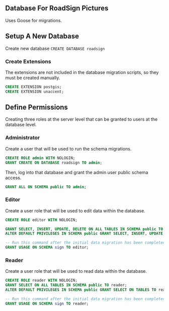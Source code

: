 ## Database For RoadSign Pictures
Uses Goose for migrations.


## Setup A New Database
Create new database `CREATE DATABASE roadsign`

### Create Extensions
The extensions are not included in the database migration scripts, so they must be created manually.
```sql
CREATE EXTENSION postgis;
CREATE EXTENSION unaccent;
```

## Define Permissions
Creating three roles at the server level that can be granted to users at the database level.

### Administrator
Create a user that will be used to run the schema migrations.
```sql
CREATE ROLE admin WITH NOLOGIN;
GRANT CREATE ON DATABASE roadsign TO admin;
```
Then, log into that database and grant the admin user public schema access.
```sql
GRANT ALL ON SCHEMA public TO admin;
```

### Editor
Create a user role that will be used to edit data within the database.

```sql
CREATE ROLE editor WITH NOLOGIN;

GRANT SELECT, INSERT, UPDATE, DELETE ON ALL TABLES IN SCHEMA public TO editor;
ALTER DEFAULT PRIVILEGES IN SCHEMA public GRANT SELECT, INSERT, UPDATE, DELETE ON TABLES TO editor;

-- Run this command after the initial data migration has been completed
GRANT USAGE ON SCHEMA sign TO editor;
```

### Reader
Create a user role that will be used to read data within the database.

```sql
CREATE ROLE reader WITH NOLOGIN;
GRANT SELECT ON ALL TABLES IN SCHEMA public TO reader;
ALTER DEFAULT PRIVILEGES IN SCHEMA public GRANT SELECT ON TABLES TO reader;

-- Run this command after the initial data migration has been completed
GRANT USAGE ON SCHEMA sign TO reader;
```
